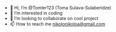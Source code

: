 - 👋 Hi, I’m @Tomler123 (Toma Sulava-Sulaberidze)
- 👀 I’m interested in coding
- 💞️ I’m looking to collaborate on cool project
- 📫 How to reach me nikolonikoloa@gmail.com

<!---
Tomler123/Tomler123 is a ✨ special ✨ repository because its `README.md` (this file) appears on your GitHub profile.
You can click the Preview link to take a look at your changes.
--->
